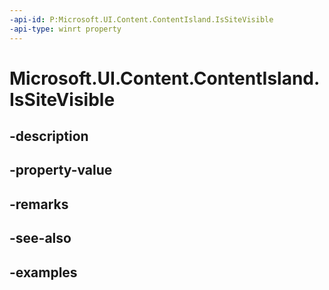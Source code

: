 ```yaml
---
-api-id: P:Microsoft.UI.Content.ContentIsland.IsSiteVisible
-api-type: winrt property
---
```


# Microsoft.UI.Content.ContentIsland.IsSiteVisible

<!--
public bool IsSiteVisible { get; }
-->


## -description

## -property-value

## -remarks

## -see-also

## -examples


